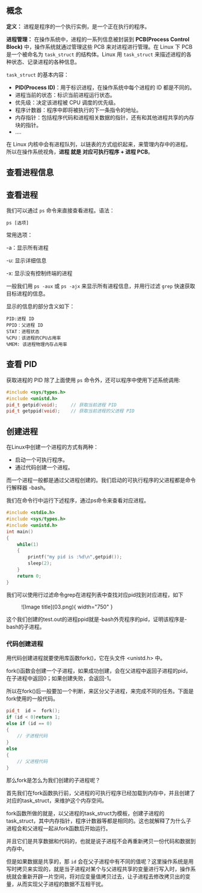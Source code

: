 
## **概念**

**定义：** 进程是程序的一个执行实例，是一个正在执行的程序。

**进程管理：** 在操作系统中，进程的一系列信息被封装到 **PCB(Process Control Block)** 中，操作系统就通过管理这些 PCB 来对进程进行管理。在 Linux 下 PCB 是一个被命名为 `task_struct` 的结构体。Linux 用 `task_struct` 来描述进程的各种状态、记录进程的各种信息。

`task_struct` 的基本内容：

- **PID(Process ID)**：用于标识进程，在操作系统中每个进程的 ID 都是不同的。
- 进程当前的状态：标识当前进程运行状态。
- 优先级：决定该进程被 CPU 调度的优先级。
- 程序计数器：程序中即将被执行的下一条指令的地址。
- 内存指针：包括程序代码和进程相关数据的指针，还有和其他进程共享的内存块的指针。
- ....

在 Linux 内核中会有进程队列，以链表的方式组织起来，来管理内存中的进程。所以在操作系统视角，**进程 就是 对应可执行程序 + 进程 PCB**。


## **查看进程信息**

## **查看进程**

<!-- **方法一：**
在Linux下我们可以访问根目录下的/proc文件夹，每当创建一个新的进程，都会在该目录下创建对应的文件夹，对应进程的文件夹里会有许多信息文件，我们先来认识两个。

![](02.png)

**exe**就相当于Windows下的快捷方式，记录的是该进程可执行文件的路径。

**cwd**(current working director)就是该文件的工作目录，也就是文件操作时所说的当前目录，我们可以通过chdir()函数来改变一份代码的工作目录，其函数原型为：
```cpp
void chdir(const char* newdir)
```

**方法二：** -->

我们可以通过 `ps` 命令来直接查看进程。语法：

```
ps [选项]
```

常用选项：

-a：显示所有进程

-u: 显示详细信息

-x: 显示没有控制终端的进程


一般我们用 `ps -aux` 或 `ps -ajx` 来显示所有进程信息，并用行过滤 `grep` 快速获取目标进程的信息。

显示的信息的部分含义如下：
```
PID:进程 ID
PPID：父进程 ID
STAT：进程状态
%CPU：该进程的CPU占用率
%MEM: 该进程物理内存占用率
```

## **查看 PID**

获取进程的 PID 除了上面使用 `ps` 命令外，还可以程序中使用下述系统调用:

```cpp
#include <sys/types.h>
#include <unistd.h>
pid_t getpid(void);     // 获取当前进程 PID
pid_t getppid(void);    // 获取当前进程的父进程 PID
```


## **创建进程**

在Linux中创建一个进程的方式有两种：

- 启动一个可执行程序。
- 通过代码创建一个进程。

而一个进程一般都是通过父进程创建的。我们启动的可执行程序的父进程都是命令行解释器 -bash。

我们在命令行中运行下述程序，通过ps命令来查看对应进程。

```cpp
#include <stdio.h>    
#include <sys/types.h>    
#include <unistd.h>    
int main()    
{    
    while(1)    
    {    
        printf("my pid is :%d\n",getpid());     
        sleep(2);    
    }       
    return 0;    
}  
```

我们可以使用行过滤命令grep在进程列表中查找对应pid找到对应进程，如下

<figure markdown="span">
  ![Image title](03.png){ width="750" }
</figure>

<!-- <div align="center"><img src="./03.png"width="750"></div> -->

这个我们创建的test.out的进程ppid就是-bash外壳程序的pid，证明该程序是-bash的子进程。


### **代码创建进程**

用代码创建进程就要使用库函数fork()，它在头文件 <unistd.h\> 中。

fork()函数会创建一个子进程，如果成功创建，会在父进程中返回子进程的pid，在子进程中返回0；如果创建失败，会返回-1。

所以在fork()后一般要加一个判断，来区分父子进程，来完成不同的任务。下面是fork使用的一般代码。


```cpp
pid_t  id =  fork();  
if (id < 0)return 1;  
else if (id == 0)  
{  
    // 子进程代码  
}  
else                                           
{                   
    // 父进程代码 
}
```

那么fork是怎么为我们创建的子进程呢？

首先我们在fork函数执行前，父进程的可执行程序已经加载到内存中，并且创建了对应的task_struct，来维护这个内存空间。

fork函数所做的就是，以父进程的task_struct为模板，创建子进程的task_struct，其中内存指针，程序计数器等都是相同的。这也就解释了为什么子进程会和父进程一起从fork函数后开始运行。

并且它们是共享数据和代码的，也就是说子进程不会再重新拷贝一份代码和数据到内存中。

但是如果数据是共享的，那 `id` 会在父子进程中有不同的值呢？这里操作系统是用写时拷贝来实现的，就是当子进程对某个与父进程共享的变量进行写入时，操作系统就会重新开辟一片空间，将对应变量值拷贝过去，让子进程去修改拷贝出的变量，从而实现父子进程的数据不互相干扰。